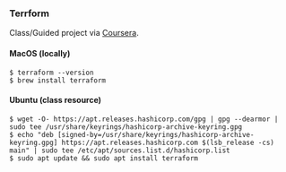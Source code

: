 ### Terrform

Class/Guided project via [Coursera](https://www.coursera.org/projects/terraform-for-absolute-beginners).

#### MacOS (locally)
```
$ terraform --version
$ brew install terraform
```

#### Ubuntu (class resource)

```
$ wget -O- https://apt.releases.hashicorp.com/gpg | gpg --dearmor | sudo tee /usr/share/keyrings/hashicorp-archive-keyring.gpg
$ echo "deb [signed-by=/usr/share/keyrings/hashicorp-archive-keyring.gpg] https://apt.releases.hashicorp.com $(lsb_release -cs) main" | sudo tee /etc/apt/sources.list.d/hashicorp.list
$ sudo apt update && sudo apt install terraform
```